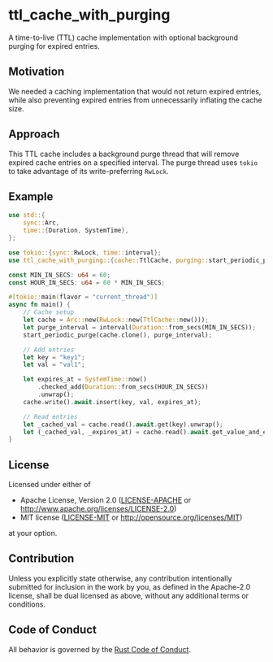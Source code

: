 # ttl_cache_with_purging

A time-to-live (TTL) cache implementation with optional background purging
for expired entries.

## Motivation

We needed a caching implementation that would not return expired entries,
while also preventing expired entries from unnecessarily inflating the cache
size.

## Approach

This TTL cache includes a background purge thread that will remove expired
cache entries on a specified interval. The purge thread uses `tokio` to take
advantage of its write-preferring `RwLock`.

## Example

```rust
use std::{
    sync::Arc,
    time::{Duration, SystemTime},
};

use tokio::{sync::RwLock, time::interval};
use ttl_cache_with_purging::{cache::TtlCache, purging::start_periodic_purge};

const MIN_IN_SECS: u64 = 60;
const HOUR_IN_SECS: u64 = 60 * MIN_IN_SECS;

#[tokio::main(flavor = "current_thread")]
async fn main() {
    // Cache setup
    let cache = Arc::new(RwLock::new(TtlCache::new()));
    let purge_interval = interval(Duration::from_secs(MIN_IN_SECS));
    start_periodic_purge(cache.clone(), purge_interval);

    // Add entries
    let key = "key1";
    let val = "val1";

    let expires_at = SystemTime::now()
        .checked_add(Duration::from_secs(HOUR_IN_SECS))
        .unwrap();
    cache.write().await.insert(key, val, expires_at);

    // Read entries
    let _cached_val = cache.read().await.get(key).unwrap();
    let (_cached_val, _expires_at) = cache.read().await.get_value_and_expiration(key).unwrap();
}
```

## License

Licensed under either of

* Apache License, Version 2.0
   ([LICENSE-APACHE](LICENSE-APACHE) or <http://www.apache.org/licenses/LICENSE-2.0>)
* MIT license
   ([LICENSE-MIT](LICENSE-MIT) or <http://opensource.org/licenses/MIT>)

at your option.

## Contribution

Unless you explicitly state otherwise, any contribution intentionally submitted
for inclusion in the work by you, as defined in the Apache-2.0 license, shall be
dual licensed as above, without any additional terms or conditions.

## Code of Conduct

All behavior is governed by the [Rust Code of Conduct](https://www.rust-lang.org/policies/code-of-conduct).
